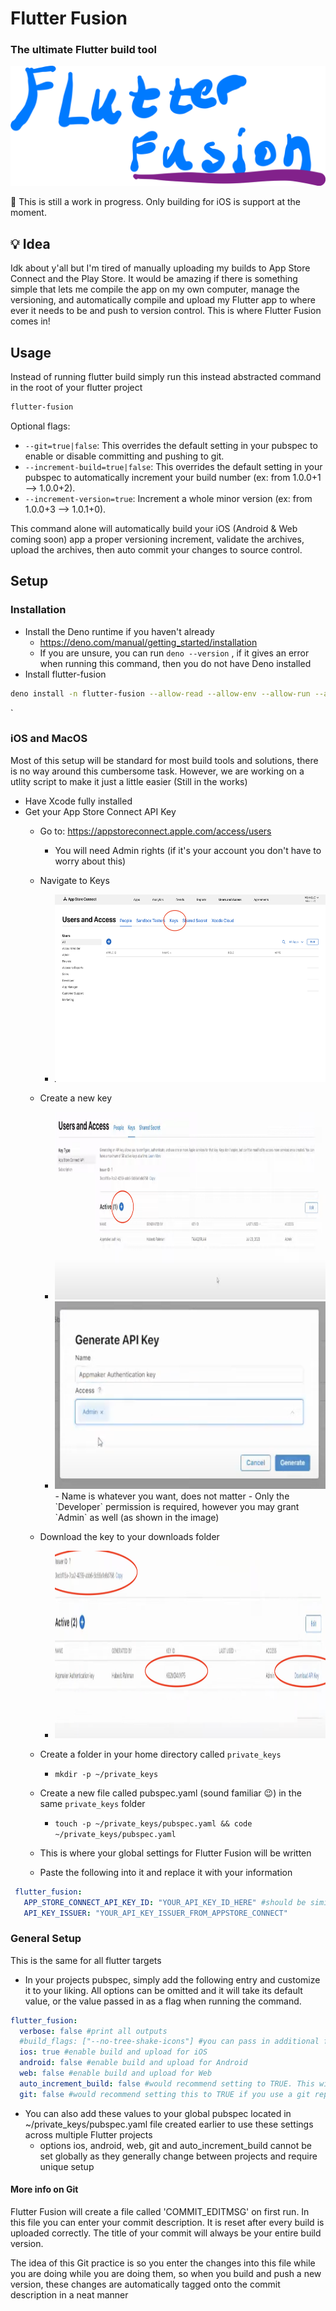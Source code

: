# Flutter Fusion
### The ultimate Flutter build tool

<img src="media/logo.png" height=auto width=auto/>

👷 This is still a work in progress. Only building for iOS is support at the moment.

## 💡 Idea
Idk about y'all but I'm tired of manually uploading my builds to App Store Connect and the Play Store. It would be amazing if there is something simple that lets me compile the app on my own computer, manage the versioning, and automatically compile and upload my Flutter app to where ever it needs to be and push to version control. This is where Flutter Fusion comes in!

## Usage
Instead of running flutter build simply run this instead abstracted command in the root of your flutter project

```bash
flutter-fusion
```

Optional flags:
- `--git=true|false`: This overrides the default setting in your pubspec to enable or disable committing and pushing to git.
- `--increment-build=true|false`: This overrides the default setting in your pubspec to automatically increment your build number (ex: from 1.0.0+1 --> 1.0.0+2).
- `--increment-version=true`: Increment a whole minor version (ex: from 1.0.0+3 --> 1.0.1+0).

This command alone will automatically build your iOS (Android & Web coming soon) app a proper versioning increment, validate the archives, upload the archives, then auto commit your changes to source control.


## Setup
### Installation
- Install the Deno runtime if you haven't already
  - https://deno.com/manual/getting_started/installation
  - If you are unsure, you can run `deno --version` , if it gives an error when running this command, then you do not have Deno installed
- Install flutter-fusion
```bash
deno install -n flutter-fusion --allow-read --allow-env --allow-run --allow-write --allow-sys --allow-net https://flutter-fusion.sethusenthil.com/main.ts -f
```
`
### iOS and MacOS
Most of this setup will be standard for most build tools and solutions, there is no way around this cumbersome task. However, we are working on a utlity script to make it just a little easier (Still in the works)
- Have Xcode fully installed
- Get your App Store Connect API Key
  - Go to: https://appstoreconnect.apple.com/access/users
    - You will need Admin rights (if it's your account you don't have to worry about this)
  - Navigate to Keys
    - <img src="media/appstore-1.png" height=300/>

  - Create a new key
    - <img src="media/appstore-2.png" height=300/>
    - <img src="media/appstore-3.png" height=300/>
      - Name is whatever you want, does not matter
      - Only the `Developer` permission is required, however you may grant `Admin` as well (as shown in the image)
  - Download the key to your downloads folder
    - <img src="media/appstore-4.png" height=300/>
  - Create a folder in your home directory called `private_keys`
    - `mkdir -p ~/private_keys`
  - Create a new file called pubspec.yaml (sound familiar 😉) in the same  `private_keys` folder
    - `touch -p ~/private_keys/pubspec.yaml && code ~/private_keys/pubspec.yaml`
  - This is where your global settings for Flutter Fusion will be written
  - Paste the following into it and replace it with your information
 ```yaml
  flutter_fusion:
    APP_STORE_CONNECT_API_KEY_ID: "YOUR_API_KEY_ID_HERE" #should be similar to your .p8 file name
    API_KEY_ISSUER: "YOUR_API_KEY_ISSUER_FROM_APPSTORE_CONNECT"
  ```

### General Setup
This is the same for all flutter targets

- In your projects pubspec, simply add the following entry and customize it to your liking. All options can be omitted and it will take its default value, or the value passed in as a flag when running the command.

```yaml
flutter_fusion:
  verbose: false #print all outputs
  #build_flags: ["--no-tree-shake-icons"] #you can pass in additional flags for `flutter build`
  ios: true #enable build and upload for iOS
  android: false #enable build and upload for Android
  web: false #enable build and upload for Web
  auto_increment_build: false #would recommend setting to TRUE. This will automatically increment your build number (can be overridden temporarily using CLI flag)
  git: false #would recommend setting this to TRUE if you use a git repo. This will automatically commit your code with the provided message and push to remote
```

- You can also add these values to your global pubspec located in ~/private_keys/pubspec.yaml file created earlier to use these settings across multiple Flutter projects
  - options ios, android, web, git and auto_increment_build cannot be set globally as they generally change between projects and require unique setup

#### More info on Git
Flutter Fusion will create a file called 'COMMIT_EDITMSG' on first run. In this file you can enter your commit description. It is reset after every build is uploaded correctly. The title of your commit will always be your entire build version.

The idea of this Git practice is so you enter the changes into this file while you are doing while you are doing them, so when you build and push a new version, these changes are automatically tagged onto the commit description in a neat manner